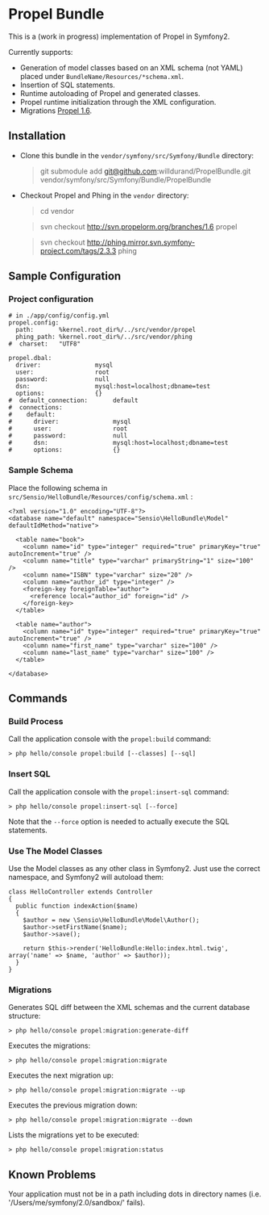 Propel Bundle
=============

This is a (work in progress) implementation of Propel in Symfony2.

Currently supports:

 * Generation of model classes based on an XML schema (not YAML) placed under `BundleName/Resources/*schema.xml`.
 * Insertion of SQL statements.
 * Runtime autoloading of Propel and generated classes.
 * Propel runtime initialization through the XML configuration.
 * Migrations [Propel 1.6](http://www.propelorm.org/wiki/Documentation/1.6/Migrations).


Installation
------------

 * Clone this bundle in the `vendor/symfony/src/Symfony/Bundle` directory:

    > git submodule add git@github.com:willdurand/PropelBundle.git vendor/symfony/src/Symfony/Bundle/PropelBundle

 * Checkout Propel and Phing in the `vendor` directory:

    > cd vendor

    > svn checkout http://svn.propelorm.org/branches/1.6 propel

    > svn checkout http://phing.mirror.svn.symfony-project.com/tags/2.3.3 phing


Sample Configuration
--------------------

### Project configuration

    # in ./app/config/config.yml
    propel.config:
      path:       %kernel.root_dir%/../src/vendor/propel
      phing_path: %kernel.root_dir%/../src/vendor/phing
    #  charset:   "UTF8"

    propel.dbal:
      driver:               mysql
      user:                 root
      password:             null
      dsn:                  mysql:host=localhost;dbname=test
      options:              {}
    #  default_connection:       default
    #  connections:
    #    default:
    #      driver:               mysql
    #      user:                 root
    #      password:             null
    #      dsn:                  mysql:host=localhost;dbname=test
    #      options:              {}


### Sample Schema

Place the following schema in `src/Sensio/HelloBundle/Resources/config/schema.xml` :

    <?xml version="1.0" encoding="UTF-8"?>
    <database name="default" namespace="Sensio\HelloBundle\Model" defaultIdMethod="native">

      <table name="book">
        <column name="id" type="integer" required="true" primaryKey="true" autoIncrement="true" />
        <column name="title" type="varchar" primaryString="1" size="100" />
        <column name="ISBN" type="varchar" size="20" />
        <column name="author_id" type="integer" />
        <foreign-key foreignTable="author">
          <reference local="author_id" foreign="id" />
        </foreign-key>
      </table>

      <table name="author">
        <column name="id" type="integer" required="true" primaryKey="true" autoIncrement="true" />
        <column name="first_name" type="varchar" size="100" />
        <column name="last_name" type="varchar" size="100" />
      </table>

    </database>


Commands
--------

### Build Process

Call the application console with the `propel:build` command:

    > php hello/console propel:build [--classes] [--sql]


### Insert SQL

Call the application console with the `propel:insert-sql` command:

    > php hello/console propel:insert-sql [--force]

Note that the `--force` option is needed to actually execute the SQL statements.


### Use The Model Classes 

Use the Model classes as any other class in Symfony2. Just use the correct namespace, and Symfony2 will autoload them:

    class HelloController extends Controller
    {
      public function indexAction($name)
      {
        $author = new \Sensio\HelloBundle\Model\Author();
        $author->setFirstName($name);
        $author->save();

        return $this->render('HelloBundle:Hello:index.html.twig', array('name' => $name, 'author' => $author));
      }
    }


### Migrations

Generates SQL diff between the XML schemas and the current database structure:

    > php hello/console propel:migration:generate-diff

Executes the migrations:

    > php hello/console propel:migration:migrate

Executes the next migration up:

    > php hello/console propel:migration:migrate --up

Executes the previous migration down:

    > php hello/console propel:migration:migrate --down

Lists the migrations yet to be executed:

    > php hello/console propel:migration:status


Known Problems
--------------

Your application must not be in a path including dots in directory names (i.e. '/Users/me/symfony/2.0/sandbox/' fails).
